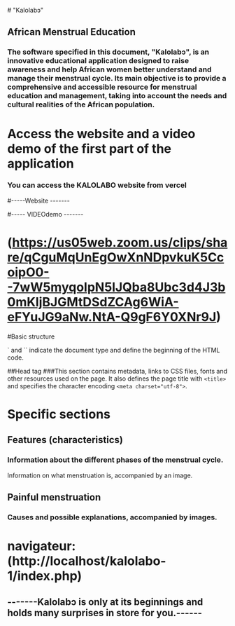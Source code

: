 #﻿ "Kalolabɔ"
## African Menstrual Education

### The software specified in this document, "Kalolabɔ", is an innovative educational application designed to raise awareness and help African women better understand and manage their menstrual cycle. Its main objective is to provide a comprehensive and accessible resource for menstrual education and management, taking into account the needs and cultural realities of the African population.

# Access the website and a video demo of the first part of the application 

### You can access the KALOLABO website from vercel

#-----Website -------


#----- VIDEOdemo -------
# (https://us05web.zoom.us/clips/share/qCguMqUnEgOwXnNDpvkuK5CcoipO0--7wW5myqoIpN5lJQba8Ubc3d4J3b0mKljBJGMtDSdZCAg6WiA-eFYuJG9aNw.NtA-Q9gF6Y0XNr9J)

#Basic structure
<!doctype html>` and `<html>` indicate the document type and define the beginning of the HTML code.
##Head tag 
###This section contains metadata, links to CSS files, fonts and other resources used on the page. It also defines the page title with `<title>` and specifies the character encoding `<meta charset="utf-8">`.

# Specific sections

## Features (characteristics)
### Information about the different phases of the menstrual cycle.
 Information on what menstruation is, accompanied by an image.
## Painful menstruation
### Causes and possible explanations, accompanied by images.

# navigateur: (http://localhost/kalolabo-1/index.php)

## -------Kalolabɔ is only at its beginnings and holds many surprises in store for you.------


